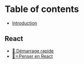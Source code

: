 # Table of contents

* [Introduction](README.md)

## React

* [🚀 Démarrage rapide](react/demarrage-rapide.md)
* [🧠⚛️Penser en React](react/penser-en-react.md)
